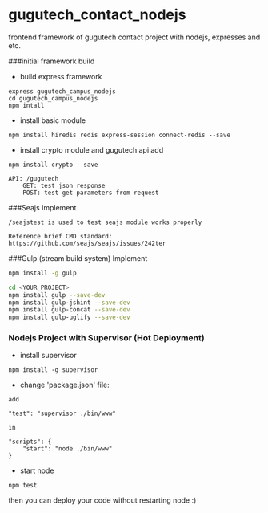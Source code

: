 # gugutech_contact_nodejs
frontend framework of gugutech contact project with nodejs, expresses and etc.

###initial framework build
* build express framework
```
express gugutech_campus_nodejs
cd gugutech_campus_nodejs
npm intall
```
* install basic module
```
npm install hiredis redis express-session connect-redis --save
```
* install crypto module and gugutech api add
```
npm install crypto --save

API: /gugutech   
    GET: test json response
    POST: test get parameters from request
```

###Seajs Implement 
```
/seajstest is used to test seajs module works properly

Reference brief CMD standard: https://github.com/seajs/seajs/issues/242ter
```

###Gulp (stream build system) Implement
```Bash
npm install -g gulp

cd <YOUR_PROJECT>
npm install gulp --save-dev
npm install gulp-jshint --save-dev
npm install gulp-concat --save-dev
npm install gulp-uglify --save-dev
```

### Nodejs Project with Supervisor (Hot Deployment)
* install supervisor
```
npm install -g supervisor
```
* change 'package.json' file:
```
add 

"test": "supervisor ./bin/www"

in 

"scripts": {
    "start": "node ./bin/www"
} 
```
* start node
```
npm test
```

then you can deploy your code without restarting node :)






 


